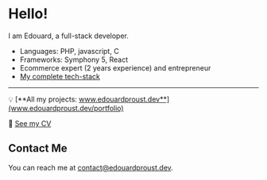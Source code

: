# Hello!

I am Edouard, a full-stack developer.
- Languages: PHP, javascript, C
- Frameworks: Symphony 5, React
- Ecommerce expert (2 years experience) and entrepreneur
- [My complete tech-stack](https://github.com/edouardproust/edouardproust/blob/main/CV_web-developer_2022-05-29-min.pdf)

---
💡 [**All my projects: www.edouardproust.dev**](www.edouardproust.dev/portfolio)

📃 [See my CV](https://github.com/edouardproust/edouardproust/blob/main/CV_web-developer_2022-05-29-min.pdf)

## Contact Me
You can reach me at contact@edouardproust.dev.
